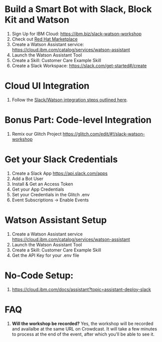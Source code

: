 # Build a Smart Bot with Slack, Block Kit and Watson

1. Sign Up for IBM Cloud: https://ibm.biz/slack-watson-workshop
1. Check out [Red Hat Marketplace](https://marketplace.redhat.com/en-us?cm_mmc=Inpersondirected-_-Audience+Developer_Developer+Conversation-_-WW_WW-_-Oct2020-cfebuildavirtualagentinjavascriptwithtwilioandwatsonnaturallanguageunderstanding-eventid-5f205f20eddc5ad072d0b96f-global-devadvgrp-sanfrancisco-franchise-workshop-sanfrancisco_ov77410&cm_mmca1=000039JL&cm_mmca2=10010797&eventid=5f205f20eddc5ad072d0b96f)
1. Create a Watson Assistant service: https://cloud.ibm.com/catalog/services/watson-assistant
1. Launch the Watson Assistant Tool
1. Create a Skill: Customer Care Example Skill
1. Create a Slack Workspace: https://slack.com/get-started#/create

# Cloud UI Integration

1. Follow the [Slack/Watson integration steps outlined here](https://cloud.ibm.com/docs/assistant?topic=assistant-deploy-slack).

# Bonus Part: Code-level Integration

1. Remix our Glitch Project https://glitch.com/edit/#!/slack-watson-workshop

# Get your Slack Credentials

1. Create a Slack App https://api.slack.com/apps
1. Add a Bot User
1. Install & Get an Access Token
1. Get your App Credentials
1. Set your Credentials in the Glitch .env
1. Event Subscriptions -> Enable Events

# Watson Assistant Setup

1. Create a Watson Assistant service https://cloud.ibm.com/catalog/services/watson-assistant
1. Launch the Watson Assistant Tool
1. Create a Skill: Customer Care Example Skill
1. Get the API Key for your .env file

# No-Code Setup:

1. https://cloud.ibm.com/docs/assistant?topic=assistant-deploy-slack

# FAQ

1. **Will the workshop be recorded?** Yes, the workshop will be recorded and availalbe at the same URL on Crowdcast. It will take a few minutes to process at the end of the event, after which you'll be able to see it.
